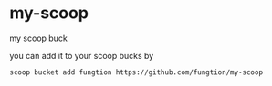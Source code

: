 # my-scoop
my scoop buck

you can add it to your scoop bucks by

```shell
scoop bucket add fungtion https://github.com/fungtion/my-scoop
```
